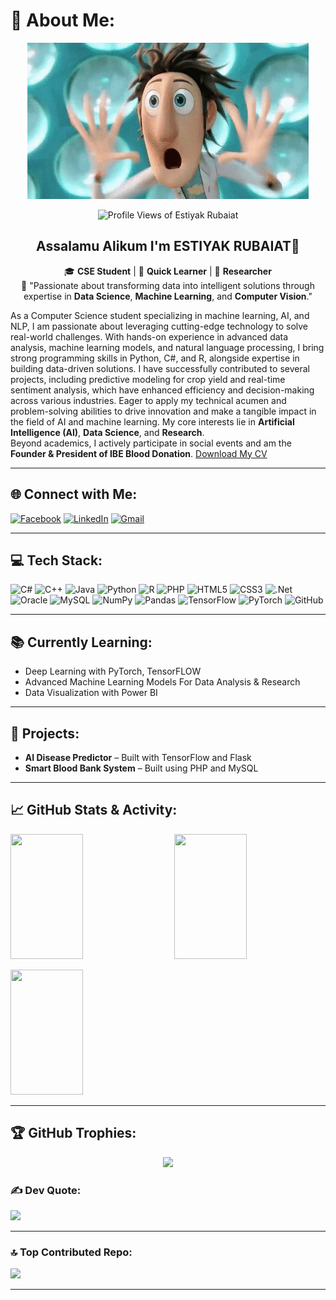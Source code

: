 # 💫 About Me:
<p align="center">
<img src="Wow-gif.gif" width="450"/>
</p>
<p align="center">
    <img src="https://komarev.com/ghpvc/?username=Estiyak-rubs" width="120" alt="Profile Views of Estiyak Rubaiat">
</p>


<h2 align="center">Assalamu Alikum I'm ESTIYAK RUBAIAT👋</h2>
<p align="center">
  🎓 <b>CSE Student</b> | 👶 <b>Quick Learner</b> | 🧠 <b> Researcher </b><br/>
  🧩 "Passionate about transforming data into intelligent solutions through expertise in <b>Data Science</b>, <b>Machine Learning</b>, and <b>Computer Vision</b>." 
</p>


As a Computer Science student specializing in machine learning, AI, and NLP, I am passionate about leveraging cutting-edge technology to solve real-world challenges. With hands-on experience in advanced data analysis, machine learning models, and natural language processing, I bring strong programming skills in Python, C#, and R, alongside expertise in building data-driven solutions. I have successfully contributed to several projects, including predictive modeling for crop yield and real-time sentiment analysis, which have enhanced efficiency and decision-making across various industries. Eager to apply my technical acumen and problem-solving abilities to drive innovation and make a tangible impact in the field of AI and machine learning. 
My core interests lie in **Artificial Intelligence (AI)**, **Data Science**, and **Research**.  
Beyond academics, I actively participate in social events and am the **Founder & President of IBE Blood Donation**.   [Download My CV](https://github.com/Estiyak-rubs/Estiyak-rubs/blob/main/EstiyakCV.pdf?raw=true)

---

## 🌐 Connect with Me:
[![Facebook](https://img.shields.io/badge/Facebook-%231877F2.svg?logo=Facebook&logoColor=white)](https://facebook.com/ER2502) 
[![LinkedIn](https://img.shields.io/badge/LinkedIn-%230077B5.svg?logo=linkedin&logoColor=white)](https://linkedin.com/in/estiyak-rubaiat) 
[![Gmail](https://img.shields.io/badge/Email-D14836?logo=gmail&logoColor=white)](mailto:estiyak.rubaiat25@gmail.com)

---

## 💻 Tech Stack:
![C#](https://img.shields.io/badge/c%23-%23239120.svg?style=for-the-badge&logo=csharp&logoColor=white) 
![C++](https://img.shields.io/badge/c++-%2300599C.svg?style=for-the-badge&logo=c%2B%2B&logoColor=white) 
![Java](https://img.shields.io/badge/java-%23ED8B00.svg?style=for-the-badge&logo=openjdk&logoColor=white) 
![Python](https://img.shields.io/badge/python-3670A0?style=for-the-badge&logo=python&logoColor=ffdd54) 
![R](https://img.shields.io/badge/r-%23276DC3.svg?style=for-the-badge&logo=r&logoColor=white) 
![PHP](https://img.shields.io/badge/php-%23777BB4.svg?style=for-the-badge&logo=php&logoColor=white) 
![HTML5](https://img.shields.io/badge/html5-%23E34F26.svg?style=for-the-badge&logo=html5&logoColor=white) 
![CSS3](https://img.shields.io/badge/css3-%231572B6.svg?style=for-the-badge&logo=css3&logoColor=white) 
![.Net](https://img.shields.io/badge/.NET-5C2D91?style=for-the-badge&logo=.net&logoColor=white) 
![Oracle](https://img.shields.io/badge/Oracle-F80000?style=for-the-badge&logo=oracle&logoColor=white) 
![MySQL](https://img.shields.io/badge/mysql-4479A1.svg?style=for-the-badge&logo=mysql&logoColor=white) 
![NumPy](https://img.shields.io/badge/numpy-%23013243.svg?style=for-the-badge&logo=numpy&logoColor=white) 
![Pandas](https://img.shields.io/badge/pandas-%23150458.svg?style=for-the-badge&logo=pandas&logoColor=white) 
![TensorFlow](https://img.shields.io/badge/TensorFlow-%23FF6F00.svg?style=for-the-badge&logo=TensorFlow&logoColor=white) 
![PyTorch](https://img.shields.io/badge/PyTorch-%23EE4C2C.svg?style=for-the-badge&logo=PyTorch&logoColor=white) 
![GitHub](https://img.shields.io/badge/github-%23121011.svg?style=for-the-badge&logo=github&logoColor=white)

---

## 📚 Currently Learning:
- Deep Learning with PyTorch, TensorFLOW
- Advanced Machine Learning Models For Data Analysis & Research
- Data Visualization with Power BI

---

## 🚀 Projects:
- **AI Disease Predictor** – Built with TensorFlow and Flask  
- **Smart Blood Bank System** – Built using PHP and MySQL

---

## 📈 GitHub Stats & Activity:

<!-- GitHub Stats, Top Languages, and Streak Stats in horizontal layout with equal sizes -->
<div style="display: flex; justify-content: space-between; align-items: center; width: 100%; gap: 10px;">
  <img src="https://github-readme-stats.vercel.app/api?username=Estiyak-rubs&theme=blue_navy&hide_border=false&include_all_commits=true&count_private=true" width="48%" height="200" />
  
  <!-- GitHub Most Used Languages -->
  <img src="https://github-readme-stats.vercel.app/api/top-langs/?username=Estiyak-rubs&theme=blue_navy&hide_border=false&include_all_commits=true&count_private=true&layout=compact" width="48%" height="200" />

</div>

<br>
  <img src="https://github-readme-streak-stats.herokuapp.com/?user=Estiyak-rubs&theme=blue_navy&hide_border=false" width="48%" height="200px" />


---

## 🏆 GitHub Trophies:
<p align="center">
  <img src="https://github-profile-trophy.vercel.app/?username=Estiyak-rubs&theme=solarized-dark&no-frame=false&no-bg=false&margin-w=4" />
</p>


### ✍️ Dev Quote:
![](https://quotes-github-readme.vercel.app/api?type=horizontal&theme=tokyonight)

---

### 🔝 Top Contributed Repo:
![](https://github-contributor-stats.vercel.app/api?username=Estiyak-rubs&limit=5&theme=shadow_red&combine_all_yearly_contributions=true)

---

<!-- Proudly created with GPRM ( https://gprm.itsvg.in ) -->
